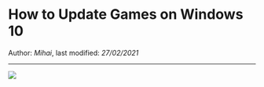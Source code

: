 # How to Update Games on Windows 10

Author: *Mihai*, last modified: _27/02/2021_

---

![](https://www.youtube-nocookie.com/embed/YgLQTvUiSUk?w=800&h=450)
